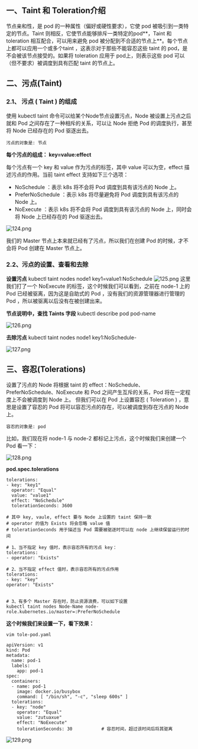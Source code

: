 ## 一、Taint 和 Toleration介绍

节点亲和性，是 pod 的一种属性（偏好或硬性要求），它使 pod 被吸引到一类特定的节点。Taint 则相反，它使节点能够排斥一类特定的pod**，Taint 和 toleration 相互配合，可以用来避免 pod 被分配到不合适的节点上**。每个节点上都可以应用一个或多个taint ，这表示对于那些不能容忍这些 taint 的 pod，是不会被该节点接受的。如果将 toleration 应用于 pod上，则表示这些 pod 可以（但不要求）被调度到具有匹配 taint 的节点上。

## 二、污点(Taint)

### 2.1、 污点 ( Taint ) 的组成

使用 kubectl taint 命令可以给某个Node节点设置污点，Node 被设置上污点之后就和 Pod 之间存在了一种相斥的关系，可以让 Node 拒绝 Pod 的调度执行，甚至将 Node 已经存在的 Pod 驱逐出去。

```
污点的对象是: 节点
```

**每个污点的组成： key=value:effect**

每个污点有一个 key 和 value 作为污点的标签，其中 value 可以为空，effect 描述污点的作用。当前 taint effect 支持如下三个选项：

- NoSchedule ：表示 k8s 将不会将 Pod 调度到具有该污点的 Node 上。
- PreferNoSchedule ：表示 k8s 将尽量避免将 Pod 调度到具有该污点的 Node 上。
- NoExecute ：表示 k8s 将不会将 Pod 调度到具有该污点的 Node 上，同时会将 Node 上已经存在的 Pod 驱逐出去。

![124.png](https://www.zutuanxue.com:8000/static/media/images/2020/10/10/1602324961878.png)

我们的 Master 节点上本来就已经有了污点，所以我们在创建 Pod 的时候，才不会将 Pod 创建在 Master 节点上。

### 2.2、污点的设置、查看和去除

**设置污点**
kubectl taint nodes node1 key1=value1:NoSchedule
![125.png](https://www.zutuanxue.com:8000/static/media/images/2020/10/10/1602325320975.png)
这里我们打了一个 NoExecute 的标签，这个时候我们可以看到，之前在 node-1 上的 Pod 已经被驱离，因为这是自助式的 Pod ，没有我们的资源管理器进行管理的 Pod ，所以被驱离以后没有在被创建出来。

**节点说明中，查找 Taints 字段**
kubectl describe pod pod-name

![126.png](https://www.zutuanxue.com:8000/static/media/images/2020/10/10/1602325420235.png)

**去除污点**
kubectl taint nodes node1 key1:NoSchedule-

![127.png](https://www.zutuanxue.com:8000/static/media/images/2020/10/10/1602325509089.png)

## 三、容忍(Tolerations)

设置了污点的 Node 将根据 taint 的 effect：NoSchedule、PreferNoSchedule、NoExecute 和 Pod 之间产生互斥的关系，Pod 将在一定程度上不会被调度到 Node 上。 但我们可以在 Pod 上设置容忍 ( Toleration ) ，意思是设置了容忍的 Pod 将可以容忍污点的存在，可以被调度到存在污点的 Node 上。

```
容忍的对象是: pod
```

比如，我们现在将 node-1 与 node-2 都标记上污点，这个时候我们来创建一个 Pod 看一下：

![128.png](https://www.zutuanxue.com:8000/static/media/images/2020/10/10/1602325621955.png)

**pod.spec.tolerations**

```
tolerations:
- key: "key1"
  operator: "Equal"
  value: "value1"
  effect: "NoSchedule"
  tolerationSeconds: 3600

# 其中 key, vaule, effect 要与 Node 上设置的 taint 保持一致
# operator 的值为 Exists 将会忽略 value 值
# tolerationSeconds 用于描述当 Pod 需要被驱逐时可以在 node 上继续保留运行的时间

# 1、当不指定 key 值时，表示容忍所有的污点 key：
tolerations:
- operator: "Exists"

# 2、当不指定 effect 值时，表示容忍所有的污点作用
tolerations:
- key: "key"
operator: "Exists"


# 3、有多个 Master 存在时，防止资源浪费，可以如下设置
kubectl taint nodes Node-Name node-role.kubernetes.io/master=:PreferNoSchedule
```

**这个时候我们来设置一下，看下效果：**

```
vim tole-pod.yaml

apiVersion: v1
kind: Pod
metadata:
  name: pod-1
  labels:
    app: pod-1
spec:
  containers:
  - name: pod-1
    image: docker.io/busybox
    command: [ "/bin/sh", "-c", "sleep 600s" ]
  tolerations:
  - key: "node"
    operator: "Equal"
    value: "zutuaxue"
    effect: "NoExecute"
    tolerationSeconds: 30			# 容忍时间，超过该时间后将其驱离
```

![129.png](https://www.zutuanxue.com:8000/static/media/images/2020/10/10/1602325779865.png)